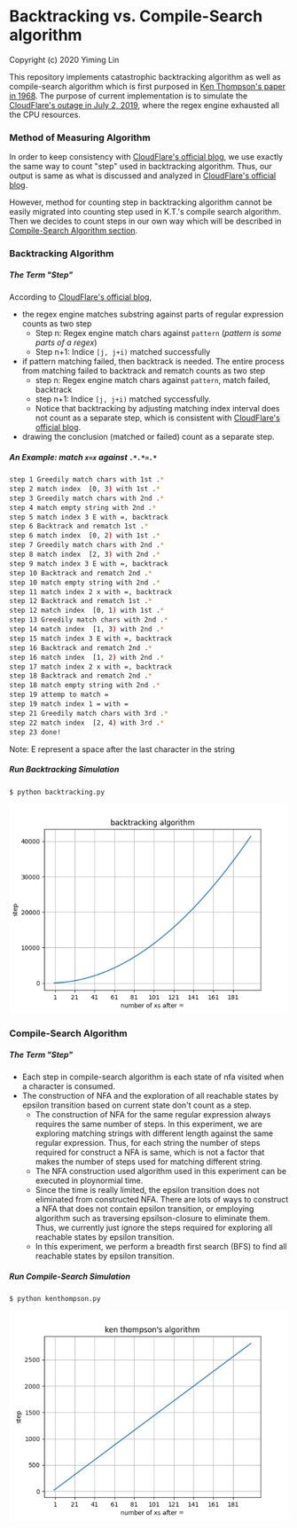 # Backtracking vs. Compile-Search algorithm

Copyright (c) 2020 Yiming Lin

This repository implements catastrophic backtracking algorithm as well as compile-search algorithm which is first purposed in [Ken Thompson's paper in 1968](https://dl.acm.org/doi/pdf/10.1145/363347.363387). The purpose of current implementation is to simulate the [CloudFlare's outage in July 2, 2019](https://blog.cloudflare.com/details-of-the-cloudflare-outage-on-july-2-2019/), where the regex engine exhausted all the CPU resources. 

### Method of Measuring Algorithm
In order to keep consistency with [CloudFlare's official blog](https://blog.cloudflare.com/details-of-the-cloudflare-outage-on-july-2-2019/), we use exactly the same way to count "step" used in backtracking algorithm. Thus, our output is same as what is discussed and analyzed in [CloudFlare's official blog](https://blog.cloudflare.com/details-of-the-cloudflare-outage-on-july-2-2019/). 

However, method for counting step in backtracking algorithm cannot be easily migrated into counting step used in K.T.'s compile search algorithm. Then we decides to count steps in our own way which will be described in [Compile-Search Algorithm section](#compile-search-algorithm). 

### Backtracking Algorithm

##### The Term "Step"
According to  [CloudFlare's official blog](https://blog.cloudflare.com/details-of-the-cloudflare-outage-on-july-2-2019/),
- the regex engine matches substring against parts of regular expression counts as two step
    - Step n: Regex engine match chars against `pattern` (*pattern is some parts of a regex*)
    - Step n+1: Indice `[j, j+i)` matched successfully
- if pattern matching failed, then backtrack is needed. The entire process from matching failed to backtrack and rematch counts as two step
    - step n: Regex engine match chars against `pattern`, match failed, backtrack
    - step n+1: Indice `[j, j+i)` matched syccessfully. 
    - Notice that backtracking by adjusting matching index interval does not count as a separate step, which is consistent with [CloudFlare's official blog](https://blog.cloudflare.com/details-of-the-cloudflare-outage-on-july-2-2019/).
- drawing the conclusion (matched or failed) count as a separate step.

##### An Example: match `x=x` against `.*.*=.*` 
```sh
step 1 Greedily match chars with 1st .*
step 2 match index  [0, 3) with 1st .*   
step 3 Greedily match chars with 2nd .*  
step 4 match empty string with 2nd .*    
step 5 match index 3 E with =, backtrack 
step 6 Backtrack and rematch 1st .*      
step 6 match index  [0, 2) with 1st .*   
step 7 Greedily match chars with 2nd .*  
step 8 match index  [2, 3) with 2nd .*   
step 9 match index 3 E with =, backtrack 
step 10 Backtrack and rematch 2nd .*     
step 10 match empty string with 2nd .*   
step 11 match index 2 x with =, backtrack
step 12 Backtrack and rematch 1st .*
step 12 match index  [0, 1) with 1st .*
step 13 Greedily match chars with 2nd .*
step 14 match index  [1, 3) with 2nd .*
step 15 match index 3 E with =, backtrack
step 16 Backtrack and rematch 2nd .*
step 16 match index  [1, 2) with 2nd .*
step 17 match index 2 x with =, backtrack
step 18 Backtrack and rematch 2nd .*
step 18 match empty string with 2nd .*
step 19 attemp to match =
step 19 match index 1 = with =
step 21 Greedily match chars with 3rd .*
step 22 match index  [2, 4) with 3rd .*
step 23 done!
```
Note: E represent a space after the last character in the string

##### Run Backtracking Simulation
```sh
$ python backtracking.py
```
![alt text](https://github.com/y1m1ng1in/Regular-Expression-Backtracking/blob/master/docs/backtracking%20algorithm.png)

### Compile-Search Algorithm

##### The Term "Step"
- Each step in compile-search algorithm is each state of nfa visited when a character is consumed.
- The construction of NFA and the exploration of all reachable states by epsilon transition based on current state don't count as a step.
    - The construction of NFA for the same regular expression always requires the same number of steps. In this experiment, we are exploring matching strings with different length against the same regular expression. Thus, for each string the number of steps required for construct a NFA is same, which is not a factor that makes the number of steps used for matching different string. 
    - The NFA construction used algorithm used in this experiment can be executed in ploynormial time.
    - Since the time is really limited, the epsilon transition does not eliminated from constructed NFA. There are lots of ways to construct a NFA that does not contain epsilon transition, or employing algorithm such as traversing epsilson-closure to eliminate them. Thus, we currently just ignore the steps required for exploring all reachable states by epsilon transition. 
    - In this experiment, we perform a breadth first search (BFS) to find all reachable states by epsilon transition. 


##### Run Compile-Search Simulation
```sh
$ python kenthompson.py
```

![alt text](https://github.com/y1m1ng1in/Regular-Expression-Backtracking/blob/master/docs/ken%20thompson's%20algorithm.png)
